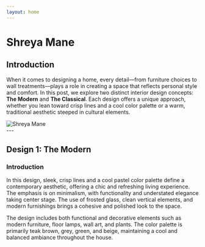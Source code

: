 ```yaml
---
layout: home
---
```

<style>
    .carousel-container {
        position: relative;
        width: 100%;
        height: 140%;
        margin: 2rem 0;
        overflow: hidden;
    }
    .carousel-track {
        display: flex;
        transition: transform 0.5s ease;
    }
    .carousel-slide {
        flex: 0 0 100%;
        width: 100%;
        height: 140%;
        display: flex;
        justify-content: center;
        align-items: center;
        background-color: #f0f0f0;
    }
    .carousel-slide img {
        max-width: 100%;
        max-height: 100%;
        object-fit: contain;
    }
    .carousel-button {
        position: absolute;
        top: 50%;
        transform: translateY(-50%);
        background: rgba(0,0,0,0.5);
        color: white;
        border: none;
        padding: 1rem;
        cursor: pointer;
        font-size: 1.5rem;
        z-index: 10;
    }
    .carousel-button.prev { left: 1rem; }
    .carousel-button.next { right: 1rem; }
    .carousel-indicators {
        position: absolute;
        bottom: 1rem;
        left: 50%;
        transform: translateX(-50%);
        display: flex;
        gap: 0.5rem;
    }
    .indicator {
        width: 10px;
        height: 10px;
        border-radius: 50%;
        background-color: rgba(255,255,255,0.5);
        cursor: pointer;
    }
    .indicator.active {
        background-color: white;
    }
    .carousel-caption {
        position: relative;
        bottom: 3rem;
        left: 50%;
        transform: translateX(-50%);
        background-color: rgba(0,0,0,0.7);
        color: white;
        padding: 0.5rem 1rem;
        border-radius: 4px;
        max-width: 80%;
        text-align: center;
    }
</style>

# Shreya Mane

## Introduction
When it comes to designing a home, every detail—from furniture choices to wall treatments—plays a role in creating a space that reflects personal style and comfort. In this post, we explore two distinct interior design concepts: **The Modern** and **The Classical**. Each design offers a unique approach, whether you lean toward crisp lines and a cool color palette or a warm, traditional aesthetic steeped in cultural elements.

<img src="{{ '/assets/shreya_mane/1.png' | relative_url }}" alt="Shreya Mane">


<br>
---
<br>

## Design 1: The Modern

### Introduction
In this design, sleek, crisp lines and a cool pastel color palette define a contemporary aesthetic, offering a chic and refreshing living experience. The emphasis is on minimalism, with functionality and understated elegance taking center stage. The use of frosted glass, clean vertical elements, and modern furnishings brings a cohesive and polished look to the space.

The design includes both functional and decorative elements such as modern furniture, floor lamps, wall art, and plants. The color palette is primarily teak brown, grey, green, and beige, maintaining a cool and balanced ambiance throughout the house.

<div id="carousel1" class="carousel-container" data-slides='[
    {"image": "{{ site.baseurl }}/assets/shreya_mane/2.png"},
    {"image": "{{ site.baseurl }}/assets/shreya_mane/3.png"},
    {"image": "{{ site.baseurl }}/assets/shreya_mane/4.png"},
    {"image": "{{ site.baseurl }}/assets/shreya_mane/5.png"},
    {"image": "{{ site.baseurl }}/assets/shreya_mane/6.png"},
    {"image": "{{ site.baseurl }}/assets/shreya_mane/7.png"},
    {"image": "{{ site.baseurl }}/assets/shreya_mane/8.png"},
    {"image": "{{ site.baseurl }}/assets/shreya_mane/9.png"},
    {"image": "{{ site.baseurl }}/assets/shreya_mane/10.png"},
    {"image": "{{ site.baseurl }}/assets/shreya_mane/11.png"},
    {"image": "{{ site.baseurl }}/assets/shreya_mane/12.png"},
    {"image": "{{ site.baseurl }}/assets/shreya_mane/13.png"},
    {"image": "{{ site.baseurl }}/assets/shreya_mane/14.png"},
    {"image": "{{ site.baseurl }}/assets/shreya_mane/15.png"},
    {"image": "{{ site.baseurl }}/assets/shreya_mane/16.png"},
    {"image": "{{ site.baseurl }}/assets/shreya_mane/17.png"},
    {"image": "{{ site.baseurl }}/assets/shreya_mane/18.png"}
]'></div>

### Foyer:
- *Half-height frosted glass with a ledge (Option 1)*  
- *Full-height frosted glass with a ledge (Option 2)*  

### Living Room:
- *End-to-end full-height curtains for an elegant and expansive look.*
- *Colorful square carpet with a center table adds a touch of vibrance.*
- *A large painting serves as a focal point on the end wall.*
- *Existing sofas enhanced by the addition of a swing seat and two new puffs.*
- *Window with Roman blinds brings in natural light while maintaining privacy.*

### Dining Area:
- *Round six-seater marble top table adds sophistication.*
- *Crockery unit and wall art provide options for functional yet decorative storage.*
- *Roman blinds match the living room aesthetic, creating continuity between the spaces.*
- *Frosted glass partition extends from the foyer, keeping the design cohesive.*

<br>
---
<br>

## Design 2: The Classical

### Introduction
This design exudes warmth and a traditional Indian aesthetic. Featuring a mix of warm pastel colors, traditional wooden furniture, and rich textures, the space is imbued with a sense of coziness and timeless elegance. Elements like brass light fixtures, traditional carpets, and ornate wall art create a homely yet grand vibe.

The classical design focuses on comfort, warmth, and cultural richness, with a color palette including teak brown, beige, red, and mauve. The decor leans heavily on traditional craftsmanship and intricate details.

<div id="carousel2" class="carousel-container" data-slides='[
    {"image": "{{ site.baseurl }}/assets/shreya_mane/19.png"},
    {"image": "{{ site.baseurl }}/assets/shreya_mane/20.png"},
    {"image": "{{ site.baseurl }}/assets/shreya_mane/21.png"},
    {"image": "{{ site.baseurl }}/assets/shreya_mane/22.png"},
    {"image": "{{ site.baseurl }}/assets/shreya_mane/23.png"},
    {"image": "{{ site.baseurl }}/assets/shreya_mane/24.png"},
    {"image": "{{ site.baseurl }}/assets/shreya_mane/25.png"},
    {"image": "{{ site.baseurl }}/assets/shreya_mane/26.png"},
    {"image": "{{ site.baseurl }}/assets/shreya_mane/27.png"},
    {"image": "{{ site.baseurl }}/assets/shreya_mane/28.png"},
    {"image": "{{ site.baseurl }}/assets/shreya_mane/29.png"},
    {"image": "{{ site.baseurl }}/assets/shreya_mane/30.png"},
    {"image": "{{ site.baseurl }}/assets/shreya_mane/31.png"},
    {"image": "{{ site.baseurl }}/assets/shreya_mane/32.png"},
    {"image": "{{ site.baseurl }}/assets/shreya_mane/33.png"},
    {"image": "{{ site.baseurl }}/assets/shreya_mane/34.png"},
    {"image": "{{ site.baseurl }}/assets/shreya_mane/35.png"}
]'></div>

### Foyer:
- *Brick wall with a traditional mirror and console (Option 1)*  
- *Traditional columns with Ganesha wall art (Option 2)*  

### Living Room:
- *Full-height curtains soften the ambiance and offer privacy.*
- *Traditional square carpet and center table ground the space in a cultural aesthetic.*
- *Display shelves and plants on the end wall create a calm and balanced composition.*
- *Existing furniture complemented by two additional chairs and tables.*
- *Window with Roman blinds and an existing diwan for a relaxing nook.*

### Dining Area:
- *Square six-seater marble top table with a built-in bench for four and two chairs for added seating options.*
- *Partition with traditional Indian columns connecting the foyer and dining, reinforcing the classical style.*
- *Roman blinds in the dining room mirror those in the living room, tying the spaces together.*
- *Crockery unit and wall art for both practicality and beauty on the kitchen wall.*

<br>
---
<br>


## Conclusion
Both **The Modern** and **The Classical** design styles offer a unique blend of aesthetics and functionality, allowing you to tailor your living space to reflect your personality. Whether you prefer the sleek, minimal elegance of modern design or the warmth and tradition of classical interiors, each approach brings its own charm to the table. By thoughtfully combining colors, textures, and decor, these designs transform any home into a sanctuary that not only looks beautiful but also feels comfortable and inviting.

<img src="{{ '/assets/shreya_mane/36.png' | relative_url }}" alt="Shreya Mane Fin">

Ultimately, the right design is one that resonates with you—creating a space that is truly *yours*.






<script>
    class Carousel {
        constructor(element) {
            this.container = element;
            this.slides = JSON.parse(this.container.dataset.slides);
            this.currentSlide = 0;

            this.render();
            this.setupEventListeners();
        }

        render() {
            this.container.innerHTML = `
                <div class="carousel-track">
                    ${this.slides.map(slide => `
                        <div class="carousel-slide">
                            <img src="${slide.image}" alt="${slide.caption}">
                        </div>
                    `).join('')}
                </div>
                <button class="carousel-button prev">&lt;</button>
                <button class="carousel-button next">&gt;</button>
                <div class="carousel-indicators">
                    ${this.slides.map((_, index) => `
                        <div class="indicator${index === 0 ? ' active' : ''}"></div>
                    `).join('')}
                </div>
                <!--
                <div class="carousel-caption">${this.slides[0].caption}</div>
                -->
            `;

            this.track = this.container.querySelector('.carousel-track');
            this.indicators = this.container.querySelectorAll('.indicator');
            // this.caption = this.container.querySelector('.carousel-caption');
        }

        setupEventListeners() {
            this.container.querySelector('.prev').addEventListener('click', () => this.prevSlide());
            this.container.querySelector('.next').addEventListener('click', () => this.nextSlide());
            this.indicators.forEach((indicator, index) => {
                indicator.addEventListener('click', () => this.goToSlide(index));
            });
        }

        updateCarousel() {
            this.track.style.transform = `translateX(-${this.currentSlide * 100}%)`;
            this.indicators.forEach((ind, index) => {
                ind.classList.toggle('active', index === this.currentSlide);
            });
            this.caption.textContent = this.slides[this.currentSlide].caption;
        }

        goToSlide(index) {
            this.currentSlide = index;
            this.updateCarousel();
        }

        prevSlide() {
            this.currentSlide = (this.currentSlide - 1 + this.slides.length) % this.slides.length;
            this.updateCarousel();
        }

        nextSlide() {
            this.currentSlide = (this.currentSlide + 1) % this.slides.length;
            this.updateCarousel();
        }
    }

    // Initialize all carousels on the page
    document.querySelectorAll('.carousel-container').forEach(carousel => new Carousel(carousel));
</script>
